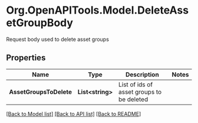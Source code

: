 # Org.OpenAPITools.Model.DeleteAssetGroupBody
Request body used to delete asset groups

## Properties

Name | Type | Description | Notes
------------ | ------------- | ------------- | -------------
**AssetGroupsToDelete** | **List&lt;string&gt;** | List of ids of asset groups to be deleted | 

[[Back to Model list]](../README.md#documentation-for-models) [[Back to API list]](../README.md#documentation-for-api-endpoints) [[Back to README]](../README.md)

